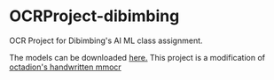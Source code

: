 # OCRProject-dibimbing
OCR Project for Dibimbing's AI ML class assignment.

The models can be downloaded [here.](https://drive.google.com/drive/folders/15VBvxgebyiFLmxUpIYMIrh_XzZktBAzn?usp=sharing)
This project is a modification of [octadion's handwritten mmocr](https://github.com/octadion/handwritten-mmocr.git.)
